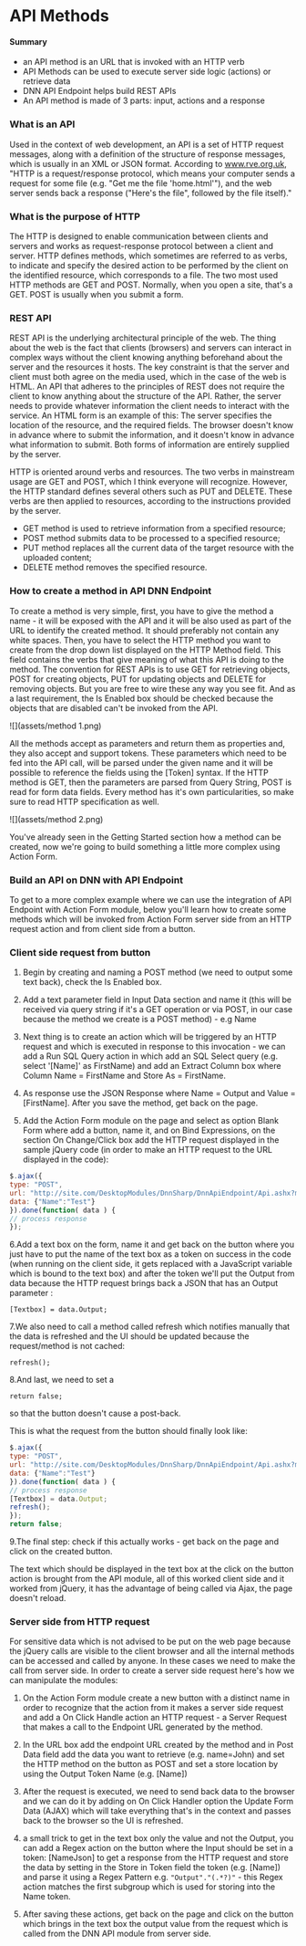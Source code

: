 # API Methods

#### Summary

* an API method is an URL that is invoked with an HTTP verb
* API Methods can be used to execute server side logic (actions) or retrieve data
* DNN API Endpoint helps build REST APIs
* An API method is made of 3 parts: input, actions and a response

### What is an API

Used in the context of web development, an API is a set of HTTP request messages, along with a definition of the structure of response messages, which is usually in an XML or JSON format. According to www.rve.org.uk, "HTTP is a request/response protocol, which means your computer sends a request for some file (e.g. "Get me the file 'home.html'"), and the web server sends back a response ("Here's the file", followed by the file itself)."

### What is the purpose of HTTP

The HTTP is designed to enable communication between clients and servers and works as request-response protocol between a client and server. HTTP defines methods, which sometimes are referred to as verbs, to indicate and specify the desired action to be performed by the client on the identified resource, which corresponds to a file. The two most used HTTP methods are GET and POST. Normally, when you open a site, that's a GET. POST is usually when you submit a form.

### REST API

REST API is the underlying architectural principle of the web. The thing about the web is the fact that clients (browsers) and servers can interact in complex ways without the client knowing anything beforehand about the server and the resources it hosts. The key constraint is that the server and client must both agree on the media used, which in the case of the web is HTML. An API that adheres to the principles of REST does not require the client to know anything about the structure of the API. Rather, the server needs to provide whatever information the client needs to interact with the service. An HTML form is an example of this: The server specifies the location of the resource, and the required fields. The browser doesn't know in advance where to submit the information, and it doesn't know in advance what information to submit. Both forms of information are entirely supplied by the server. 

HTTP is oriented around verbs and resources. The two verbs in mainstream usage are GET and POST, which I think everyone will recognize. However, the HTTP standard defines several others such as PUT and DELETE. These verbs are then applied to resources, according to the instructions provided by the server.

* GET method is used to retrieve information from a specified resource;
* POST method submits data to be processed to a specified resource;
* PUT method replaces all the current data of the target resource with the uploaded content;
* DELETE method removes the specified resource.

### How to create a method in API DNN Endpoint

To create a method is very simple, first, you have to give the method a name - it will be exposed with the API and it will be also used as part of the URL to identify the created method. It should preferably not contain any white spaces. Then, you have to select the HTTP method you want to create from the drop down list displayed on the HTTP Method field. This field contains the verbs that give meaning of what this API is doing to the method. The convention for REST APIs is to use GET for retrieving objects, POST for creating objects, PUT for updating objects and DELETE for removing objects. But you are free to wire these any way you see fit. And as a last requirement, the Is Enabled box should be checked because the objects that are disabled can't be invoked from the API. 

![](assets/method 1.png)

All the methods accept as parameters and return them as properties and, they also accept and support tokens. These parameters which need to be fed into the API call, will be parsed under the given name and it will be possible to reference the fields using the [Token] syntax. If the HTTP method is GET, then the parameters are parsed from Query String, POST is read for form data fields. Every method has it's own particularities, so make sure to read HTTP specification as well.

![](assets/method 2.png)

You've already seen in the Getting Started section how a method can be created, now we're going to build something a little more complex using Action Form.

### Build an API on DNN with API Endpoint

To get to a more complex example where we can use the integration of API Endpoint with Action Form module, below you'll learn how to create some methods which will be invoked from Action Form server side from an HTTP request action and from client side from a button.

### Client side request from button

1. Begin by creating and naming a POST method (we need to output some text back), check the Is Enabled box.

2. Add a text parameter field in Input Data section and name it (this will be received via query string if it's a GET operation or via POST, in our case because the method we create is a POST method) - e.g Name

3. Next thing is to create an action which will be triggered by an HTTP request and which is executed in response to this invocation - we can add a Run SQL Query action in which add an SQL Select query (e.g. select '[Name]' as FirstName) and add an Extract Column box where Column Name = FirstName and Store As = FirstName. 

4. As response use the JSON Response where Name = Output and Value = [FirstName]. After you save the method, get back on the page.

5. Add the Action Form module on the page and select as option Blank Form where add a button, name it, and on Bind Expressions, on the section On Change/Click box add the HTTP request displayed in the sample jQuery code (in order to make an HTTP request to the URL displayed in the code):

```javascript
$.ajax({
type: "POST",
url: "http://site.com/DesktopModules/DnnSharp/DnnApiEndpoint/Api.ashx?method=Print",
data: {"Name":"Test"} 
}).done(function( data ) {
// process response
});
```

6.Add a text box on the form, name it and get back on the button where you just have to put the name of the text box as a token on success in the code (when running on the client side, it gets replaced with a JavaScript variable which is bound to the text box) and after the token we'll put the Output from data because the HTTP request brings back a JSON that has an Output parameter :

``[Textbox] = data.Output;``

7.We also need to call a method called refresh which notifies manually that the data is refreshed and the UI should be updated because the request/method is not cached:

``refresh();``

8.And last, we need to set a

``return false;``

so that the button doesn't cause a post-back.

This is what the request from the button should finally look like: 

```javascript
$.ajax({
type: "POST",
url: "http://site.com/DesktopModules/DnnSharp/DnnApiEndpoint/Api.ashx?method=Print",
data: {"Name":"Test"} 
}).done(function( data ) {
// process response
[Textbox] = data.Output; 
refresh(); 
});
return false;
```

9.The final step: check if this actually works - get back on the page and click on the created button.

The text which should be displayed in the text box at the click on the button action is brought from the API module, all of this worked client side and it worked from jQuery, it has the advantage of being called via Ajax, the page doesn't reload.

### Server side from HTTP request

For sensitive data which is not advised to be put on the web page because the jQuery calls are visible to the client browser and all the internal methods can be accessed and called by anyone. In these cases we need to make the call from server side. In order to create a server side request here's how we can manipulate the modules:

1. On the Action Form module create a new button with a distinct name in order to recognize that the action from it makes a server side request and add a On Click Handle action an HTTP request - a Server Request that makes a call to the Endpoint URL generated by the method.

2. In the URL box add the endpoint URL created by the method and in Post Data field add the data you want to retrieve (e.g. name=John) and set the HTTP method on the button as POST and set a store location by using the Output Token Name (e.g. [Name])

3. After the request is executed, we need to send back data to the browser and we can do it by adding on On Click Handler option the Update Form Data (AJAX) which will take everything that's in the context and passes back to the browser so the UI is refreshed. 

4. a small trick to get in the text box only the value and not the Output, you can add a Regex action on the button where the Input should be set in a token: [NameJson] to get a response from the HTTP request and store the data by setting in the Store in Token field the token (e.g. [Name]) and parse it using a Regex Pattern e.g. ``"Output"."(.*?)"`` - this Regex action matches the first subgroup which is used for storing into the Name token.

5. After saving these actions, get back on the page and click on the button which brings in the text box the output value from the request which is called from the DNN API module from server side.